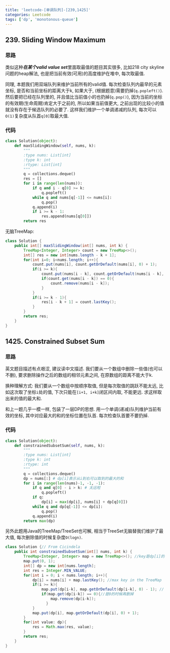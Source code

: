 ```yaml
---
title: 'leetcode-[单调队列]-[239,1425]'
categories: Leetcode
tags: ['dp', 'monotonous-queue']
---
```


## 239. Sliding Window Maximum

### 思路
类似这种***在某个valid value set***里面取最值的题目其实很多, 比如218 city skyline问题的heap解法, 也是把当前有效(可用)的高度维护在堆中,
每次取最值. 

同理, 本题我们用双端队列来维护当前所有的valid值. 每次检查队列内最早的元素坐标, 是否和当前坐标的距离大于k, 如果大于, (根据题意)需要扔掉(`q.popleft()`).
然后要把已经在队列里的, 并且值比当前值小的也扔掉(`q.pop()`), 因为当前的坐标的有效期(生命周期)肯定大于之前的, 所以如果当前值更大, 之前出现的比较小的值就没有存在于候选队列的必要了.
这样我们维护一个单调递减的队列, 每次可以`O(1)`复杂度从队首`q[0]`取最大值.

### 代码
```python
class Solution(object):
    def maxSlidingWindow(self, nums, k):
        """
        :type nums: List[int]
        :type k: int
        :rtype: List[int]
        """
        q = collections.deque()
        res = []
        for i in range(len(nums)):
            if q and i - q[0] >= k:
                q.popleft()
            while q and nums[q[-1]] <= nums[i]:
                q.pop()
            q.append(i)
            if i >= k - 1:
                res.append(nums[q[0]])
        return res
```

无脑TreeMap:
```java
class Solution {
    public int[] maxSlidingWindow(int[] nums, int k) {
        TreeMap<Integer, Integer> count = new TreeMap<>();
        int[] res = new int[nums.length - k + 1];
        for(int i=0; i<nums.length; i++){
            count.put(nums[i], count.getOrDefault(nums[i], 0) + 1);
            if(i >= k){
                count.put(nums[i - k], count.getOrDefault(nums[i - k], 0) - 1);
                if(count.get(nums[i - k]) == 0){
                    count.remove(nums[i - k]);
                }
            }
            if(i >= k - 1){
                res[i - k + 1] = count.lastKey();
            }
        }
        return res;
    }
}
```


## 1425. Constrained Subset Sum

### 思路
英文题目描述有点艰涩, 建议读中文描述. 我们要从一个数组中删除一些值(也可以不删), 要求删除操作之后的数组的相邻元素之间, 在原数组的距离不能大于k. 

换种理解方式: 我们要从一个数组中按顺序取值, 但是每次取值的跳跃不能太远, 比如这次取了坐标`i`处的值, 下次只能在`[i+1, i+k]`闭区间内取, 不能更远. 求这样取出来的值的最大和.

和上一题几乎一模一样, 包装了一层DP的思想. 用一个单调(递减)队列维护当前有效的坐标, 其中对应最大的和的坐标位置在队首. 每次检查队首要不要扔掉.  

### 代码
```python
class Solution(object):
    def constrainedSubsetSum(self, nums, k):
        """
        :type nums: List[int]
        :type k: int
        :rtype: int
        """
        q = collections.deque()
        dp = nums[:] # dp[i]表示从i到右可以取到的最大的和
        for i in range(len(nums)-1, -1, -1):
            if q and q[0] - i > k: # 太远啦
                q.popleft()
            if q:
                dp[i] = max(dp[i], nums[i] + dp[q[0]])
            while q and dp[q[-1]] <= dp[i]:
                q.pop()
            q.append(i)
        return max(dp)
```

另外此题用Java的TreeMap/TreeSet也可解, 相当于TreeSet无脑替我们维护了最大值, 每次删除值的时候复杂度`O(logn)`. 

```java
class Solution {// From Cicindela
    public int constrainedSubsetSum(int[] nums, int k) {
        TreeMap<Integer, Integer> map = new TreeMap<>(); //key是dp[i]的值, value是出现了多少次,只有dp[i-k]出现了1次的时候,才可以删掉.
        map.put(0, 1);
        int[] dp = new int[nums.length];
        int res = Integer.MIN_VALUE;
        for(int i = 0; i < nums.length; i++){
            dp[i] = nums[i] + map.lastKey(); //max key in the TreeMap
            if(i >= k){
                map.put(dp[i-k], map.getOrDefault(dp[i-k], 0) - 1); // 减掉一次
                if(map.get(dp[i-k]) == 0){//是0的时候再删掉
                    map.remove(dp[i-k]);
                  }
            }
            map.put(dp[i], map.getOrDefault(dp[i], 0) + 1);
        }
        for(int value: dp){
            res = Math.max(res, value);
        }
        return res;   
    }
}
```


